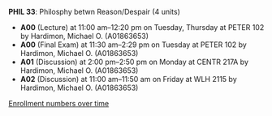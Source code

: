 **PHIL 33**: Philosphy betwn Reason/Despair (4 units)

- **A00** (Lecture) at 11:00 am–12:20 pm on Tuesday, Thursday at PETER 102 by Hardimon, Michael O. (A01863653)
- **A00** (Final Exam) at 11:30 am–2:29 pm on Tuesday at PETER 102 by Hardimon, Michael O. (A01863653)
- **A01** (Discussion) at 2:00 pm–2:50 pm on Monday at CENTR 217A by Hardimon, Michael O. (A01863653)
- **A02** (Discussion) at 11:00 am–11:50 am on Friday at WLH 2115 by Hardimon, Michael O. (A01863653)

[Enrollment numbers over time](./PHIL33.tsv)
